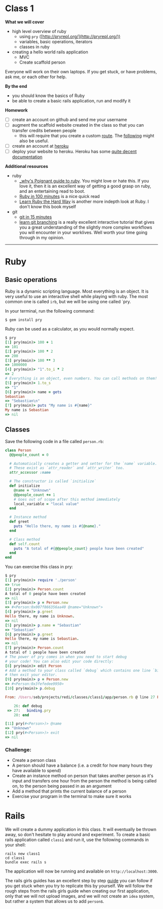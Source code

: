 # Class 1

__What we will cover__
- high level overview of ruby
  - using `pry` ([http://pryrepl.org/](http://pryrepl.org/))
  - variables, basic operations, iterators
  - classes in ruby
- creating a hello world rails application
  - MVC
  - Create scaffold person

Everyone will work on their own laptops.
If you get stuck, or have problems, ask me, or each other for help.

__By the end__
- you should know the basics of Ruby
- be able to create a basic rails application, run and modify it

__Homework__
- [ ] create an account on github and send me your username
- [ ] augment the scaffold website created in the class so that you can transfer credits between people
  - this will require that you create a custom [route](http://guides.rubyonrails.org/routing.html). The [following](http://guides.rubyonrails.org/action_controller_overview.html#routing-parameters) might also be useful.
- [ ] create an account at [heroku](http://heroku.com/)
- [ ] deploy your website to heroku. Heroku has some [quite decent documentation](https://devcenter.heroku.com/articles/getting-started-with-rails4)

__Additional resources__
- ruby
  - [_why's Poignant guide to ruby](http://poignant.guide/). You might love or hate this. If you love it, then it is an excellent way of getting a good grasp on ruby, and an entertaining read to boot.
  - [Ruby in 100 minutes](http://tutorials.jumpstartlab.com/projects/ruby_in_100_minutes.html) is a nice quick read
  - [Learn Ruby the Hard Way](http://learnrubythehardway.org/book/) is another more indepth look at Ruby. I don't know this book myself
- git
  - [git in 15 minutes](https://try.github.io/levels/1/challenges/1)
  - [learn git branching](http://pcottle.github.io/learnGitBranching/) is a really excellent interactive tutorial that gives you a great understanding of the slightly more complex workflows you will encounter in your worklives. Well worth your time going through in my opinion.

---------------

# Ruby

## Basic operations 

Ruby is a dynamic scripting language. Most everything is an object.
It is very useful to use an interactive shell while playing with ruby.
The most common one is called `irb`, but we will be using one called `pry.

In your terminal, run the following command:

```
$ gem install pry
```

Ruby can be used as a calculator, as you would normally expect.

```ruby
$ pry
[1] pry(main)> 100 + 1
=> 101
[2] pry(main)> 100 * 2
=> 200
[3] pry(main)> 100 ** 3
=> 1000000
[4] pry(main)> "1".to_i * 2
=> 2
# Everything is an object, even numbers. You can call methods on them!
[5] pry(main)> 1.to_s
=> "1"
[6] pry(main)> name = gets
Sebastian
=> "Sebastian\n"
[7] pry(main)> puts "My name is #{name}"
My name is Sebastian
=> nil
```

## Classes

Save the following code in a file called `person.rb`:

```ruby
class Person
  @@people_count = 0

  # Automatically creates a getter and setter for the `name` variable.
  # These exist as `attr_reader` and `attr_writer` too.
  attr_accessor :name

  # The constructor is called `initialize`
  def initialize
    @name = "Unknown"
    @@people_count += 1
    # Goes out of scope after this method immediately
    local_variable = "local value"
  end

  # Instance method
  def greet
    puts "Hello there, my name is #{@name}."
  end

  # Class method
  def self.count
    puts "A total of #{@@people_count} people have been created"
  end
end
```

You can exercise this class in pry:

```ruby
$ pry
[1] pry(main)> require './person'
=> true
[2] pry(main)> Person.count
A total of 0 people have been created
=> nil
[3] pry(main)> p = Person.new
=> #<Person:0x007f866356aa40 @name="Unknown">
[4] pry(main)> p.greet
Hello there, my name is Unknown.
=> nil
[5] pry(main)> p.name = "Sebastian"
=> "Sebastian"
[6] pry(main)> p.greet
Hello there, my name is Sebastian.
=> nil
[7] pry(main)> Person.count
A total of 1 people have been created
# The power of pry comes in when you need to start debug
# your code! You can also edit your code directly:
[8] pry(main)> edit Person
# Add a method to your class called `debug` which contains one line `binding.pry`, 
# then exit your editor.
[9] pry(main)> p = Person.new
=> #<Person:0x3fefedee9950>
[10] pry(main)> p.debug

From: /Users/seb/projects/redi/classes/class1/app/person.rb @ line 27 Person#debug:

    26: def debug
 => 27:   binding.pry
    28: end

[11] pry(#<Person>)> @name
=> "Unknown"
[12] pry(#<Person>)> exit
=> nil
```

### Challenge:

- Create a person class
- A person should have a balance (i.e. a credit for how many hours they have available to spend)
- Create an instance method on person that takes another person as it's input and transfers one 
  hour from the person the method is being called on, to the person being passed in as an argument
- Add a method that prints the current balance of a person
- Exercise your program in the terminal to make sure it works


# Rails

We will create a dummy application in this class. It will eventually be thrown away, so don't hesitate to play around and experiment.
To create a basic rails application called `class1` and run it, use the following commands in your shell:

```shell
rails new class1
cd class1
bundle exec rails s
```

The application will now be running and available on `http://localhost:3000`.

The rails girls guides has an excellent step by step [guide](http://guides.railsgirls.com/app) you can follow if you get stuck when you try to replicate this by yourself. We will follow the rough steps from the rails girls guide when creating our first application, only that we will not upload images, and we will not create an `idea` system, but rather a system that allows us to add `person`s.
